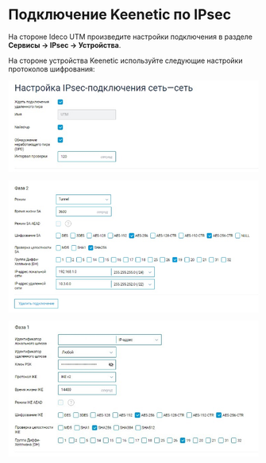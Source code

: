 # Подключение Keenetic по IPsec

На стороне Ideco UTM произведите настройки подключения в разделе **Сервисы -> IPsec -> Устройства**.

На стороне устройства Keenetic используйте следующие настройки протоколов шифрования:

![](../../../../.gitbook/assets/keenetic-ikev1.jpg)

![](../../../../.gitbook/assets/keenetic-ikev2.jpg)

![](../../../../.gitbook/assets/keenetic-ikev3.jpg)